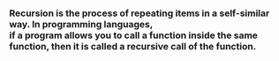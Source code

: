 <!DOCTYPE html>
<html>
<body>
<h3>Recursion is the process of repeating items in a self-similar way. In programming languages,<br>if a program allows you to call a function inside the same function, then it is called a recursive call of the function.</h3>
</body>
</html>
